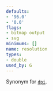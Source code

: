 ```yaml
---
defaults:
- '96.0'
- '0.0'
flags:
- bitmap output
- svg
minimums: []
name: resolution
types:
- double
used_by: G
---
```

Synonym for [`dpi`](#d:dpi).
